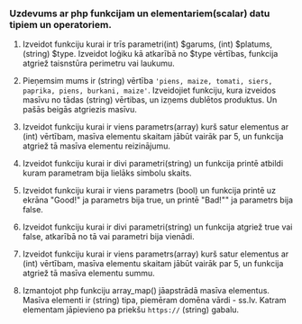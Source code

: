 ### Uzdevums ar php funkcijam un elementariem(scalar) datu tipiem un operatoriem.

1. Izveidot funkciju kurai ir trīs parametri(int) $garums, (int) $platums, (string) $type.
   Izveidot loģiku kā atkarībā no $type vērtības, funkcija atgriež taisnstūra perimetru vai laukumu.

2. Pieņemsim mums ir (string) vērtība `'piens, maize, tomati, siers, paprika, piens, burkani, maize'`.
   Izveidojiet funkciju, kura izveidos masīvu no tādas (string) vērtibas, un izņems dublētos produktus.
   Un pašās beigās atgriezis masīvu.

3. Izveidot funkciju kurai ir viens parametrs(array) kurš satur elementus ar (int) vērtībam, masīva elementu skaitam jābūt vairāk par 5, un funkcija atgriež tā masīva      elementu reizinājumu.

4. Izveidot funkciju kurai ir divi parametri(string) un funkcija printē atbildi kuram parametram bija lielāks simbolu skaits.

5. Izveidot funkciju kurai ir viens parametrs (bool) un funkcija printē uz ekrāna "Good!" ja parametrs bija true, un printē "Bad!"" ja parametrs bija false.

6. Izveidot funkciju kurai ir divi parametri(string) un funkcija atgriež true vai false, atkarībā no tā vai parametri bija vienādi.

7. Izveidot funkciju kurai ir viens parametrs(array) kurš satur elementus ar (int) vērtībam, masīva elementu skaitam jābūt vairāk par 5, un funkcija atgriež tā masīva elementu summu.

8. Izmantojot php funkciju array_map() jāapstrādā masīva elementus. Masīva elementi ir (string) tipa, piemēram domēna vārdi - ss.lv.
   Katram elementam jāpievieno pa priekšu `https://` (string) gabalu.